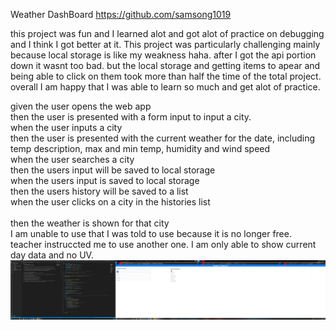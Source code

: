 Weather DashBoard
https://github.com/samsong1019

this project was fun and I learned alot and got alot of practice on debugging and I think I got better at it. 
This project was particularly challenging mainly because local storage is like my weakness haha. after I got the api portion down it wasnt too bad. but the local storage and getting items to apear and being able to click on them took more than half the time of the total project. 
overall I am happy that I was able to learn so much and get alot of practice. 

given the user opens the web app<br>
then the user is presented with a form input to input a city.<br>
when the user inputs a city<br>
then the user is presented with the current weather for the date, including temp description, max and min temp, humidity and wind speed<br>
when the user searches a city <br>
then the users input will be saved to local storage<br>
when the users input is saved to local storage <br>
then the users history will be saved to a list<br>
when the user clicks on a city in the histories list<br> <br>
then the weather is shown for that city<br>
I am unable to use that I was told to use because it is no longer free. teacher instruccted me to use another one. I am only able to show current day data and no UV.
<img src="./Assets/Screenshot (13).png">
